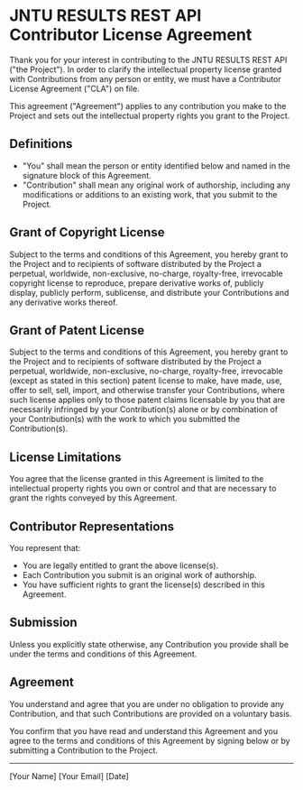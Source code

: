 # JNTU RESULTS REST API Contributor License Agreement

Thank you for your interest in contributing to the JNTU RESULTS REST API ("the Project"). In order to clarify the intellectual property license granted with Contributions from any person or entity, we must have a Contributor License Agreement ("CLA") on file.

This agreement ("Agreement") applies to any contribution you make to the Project and sets out the intellectual property rights you grant to the Project.

## Definitions

- "You" shall mean the person or entity identified below and named in the signature block of this Agreement.
- "Contribution" shall mean any original work of authorship, including any modifications or additions to an existing work, that you submit to the Project.

## Grant of Copyright License

Subject to the terms and conditions of this Agreement, you hereby grant to the Project and to recipients of software distributed by the Project a perpetual, worldwide, non-exclusive, no-charge, royalty-free, irrevocable copyright license to reproduce, prepare derivative works of, publicly display, publicly perform, sublicense, and distribute your Contributions and any derivative works thereof.

## Grant of Patent License

Subject to the terms and conditions of this Agreement, you hereby grant to the Project and to recipients of software distributed by the Project a perpetual, worldwide, non-exclusive, no-charge, royalty-free, irrevocable (except as stated in this section) patent license to make, have made, use, offer to sell, sell, import, and otherwise transfer your Contributions, where such license applies only to those patent claims licensable by you that are necessarily infringed by your Contribution(s) alone or by combination of your Contribution(s) with the work to which you submitted the Contribution(s).

## License Limitations

You agree that the license granted in this Agreement is limited to the intellectual property rights you own or control and that are necessary to grant the rights conveyed by this Agreement.

## Contributor Representations

You represent that:
- You are legally entitled to grant the above license(s).
- Each Contribution you submit is an original work of authorship.
- You have sufficient rights to grant the license(s) described in this Agreement.

## Submission

Unless you explicitly state otherwise, any Contribution you provide shall be under the terms and conditions of this Agreement.

## Agreement

You understand and agree that you are under no obligation to provide any Contribution, and that such Contributions are provided on a voluntary basis.

You confirm that you have read and understand this Agreement and you agree to the terms and conditions of this Agreement by signing below or by submitting a Contribution to the Project.

___________________________
[Your Name]
[Your Email]
[Date]

